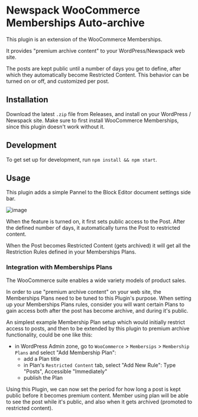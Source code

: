 # Newspack WooCommerce Memberships Auto-archive

This plugin is an extension of the WooCommerce Memberships.

It provides "premium archive content" to your WordPress/Newspack web site.

The posts are kept public until a number of days you get to define, after which they automatically become Restricted Content. This behavior can be turned on or off, and customized per post.

## Installation

Download the latest `.zip` file from Releases, and install on your WordPress / Newspack site. Make sure to first install WooCommerce Memberships, since this plugin doesn't work without it. 

## Development

To get set up for development, run `npm install && npm start`.

## Usage

This plugin adds a simple Pannel to the Block Editor document settings side bar.

![image](https://user-images.githubusercontent.com/29167323/86023321-d2219e00-ba2b-11ea-9bc8-a351a9a6332e.png)

When the feature is turned on, it first sets public access to the Post. After the defined number of days, it automatically turns the Post to restricted content. 

When the Post becomes Restricted Content (gets archived) it will get all the Restriction Rules defined in your Memberships Plans.

### Integration with Memberships Plans

The WooCommerce suite enables a wide variety models of product sales. 

In order to use "premium archive content" on your web site, the Memberships Plans need to be tuned to this Plugin's purpose. When setting up your Memberships Plans rules, consider you will want certain Plans to gain access both after the post has become archive, and during it's public.

An simplest example Membership Plan setup which would initially restrict access to posts, and then to be extended by this plugin to premium archive functionality, could be one like this:
- in WordPress Admin zone, go to `WooCommerce` > `Membersips` > `Membership Plans` and select "Add Membership Plan":
  - add a Plan title
  - in Plan's `Restricted Content` tab, select "Add New Rule": Type "Posts", Accessible "Immediately"
  - publish the Plan

Using this Plugin, we can now set the period for how long a post is kept public before it becomes premium content. Member using plan will be able to see the post while it's public, and also when it gets archived (promoted to restricted content). 

